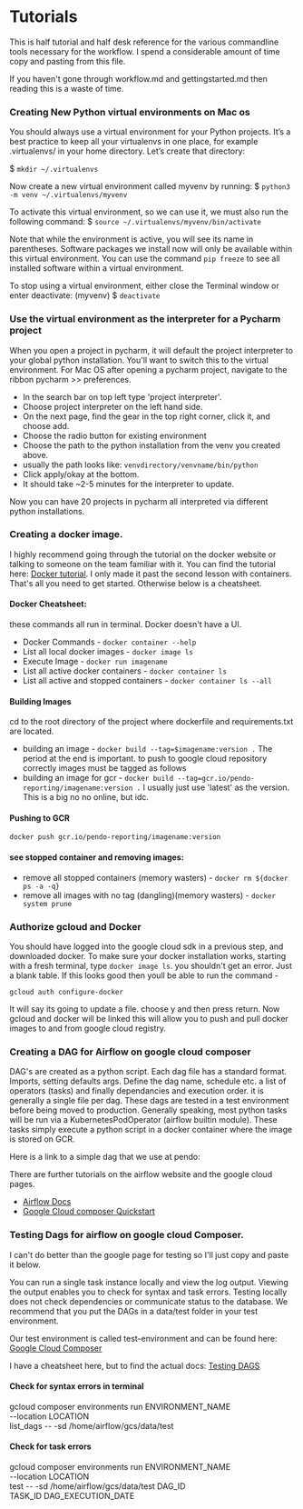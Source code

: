 # Tutorials

This is half tutorial and half desk reference for the various commandline tools necessary for the workflow. I spend a considerable amount of time copy and pasting from this file.

If you haven't gone through workflow.md and gettingstarted.md then reading this is a waste of time.

### Creating New Python virtual environments on Mac os

You should always use a virtual environment for your Python projects. It’s a best practice to keep all your virtualenvs in one place, for example .virtualenvs/ in your home directory. Let’s create that directory:

$ `mkdir ~/.virtualenvs`

Now create a new virtual environment called myvenv by running:
$ `python3 -m venv ~/.virtualenvs/myvenv`

To activate this virtual environment, so we can use it, we must also run the following command:
$ `source ~/.virtualenvs/myvenv/bin/activate`


Note that while the environment is active, you will see its name in parentheses. Software packages we install now will only be available within this virtual environment. You can use the command `pip freeze` to see all installed software within a virtual environment.

To stop using a virtual environment, either close the Terminal window or enter deactivate:
(myvenv) $ `deactivate`

### Use the virtual environment as the interpreter for a Pycharm project
When you open a project in pycharm, it will default the project interpreter to your global python installation. You'll want to switch this to the virtual environment. For Mac OS after opening a pycharm project, navigate to the ribbon pycharm >> preferences.

- In the search bar on top left type 'project interpreter'.
- Choose project interpreter on the left hand side.
- On the next page, find the gear in the top right corner, click it, and choose add.
- Choose the radio button for existing environment
- Choose the path to the python installation from the venv you created above.
- usually the path looks like: `venvdirectory/venvname/bin/python`
- Click apply/okay at the bottom.
- It should take ~2-5 minutes for the interpreter to update.

Now you can have 20 projects in pycharm all interpreted via different python installations.

### Creating a docker image.

I highly recommend going through the tutorial on the docker website or talking to someone on the team familiar with it. You can find the tutorial here: [Docker tutorial](https://docs.docker.com/get-started/). I only made it past the second lesson with containers. That's all you need to get started. Otherwise below is a cheatsheet.

#### Docker Cheatsheet:

these commands all run in terminal. Docker doesn't have a UI.

- Docker Commands - `docker container --help`
- List all local docker images - `docker image ls`
- Execute Image - `docker run imagename`
- List all active docker containers - `docker container ls`
- List all active and stopped containers - `docker container ls --all`

#### Building Images

cd to the root directory of the project where dockerfile and requirements.txt are located.
- building an image - `docker build --tag=$imagename:version .`
The period at the end is important.
to push to google cloud repository correctly images must be tagged as follows
- building an image for gcr - `docker build --tag=gcr.io/pendo-reporting/imagename:version .`
I usually just use 'latest' as the version. This is a big no no online, but idc.

#### Pushing to GCR
 `docker push gcr.io/pendo-reporting/imagename:version`


#### see stopped container and removing images:

- remove all stopped containers (memory wasters) - `docker rm ${docker ps -a -q}`
- remove all images with no tag (dangling)(memory wasters) - `docker system prune`

### Authorize gcloud and Docker

You should have logged into the google cloud sdk in a previous step, and downloaded docker. To make sure your docker installation works, starting with a fresh terminal, type `docker image ls`. you shouldn't get an error. Just a blank table. If this looks good then youll be able to run the command -

`gcloud auth configure-docker`

It will say its going to update a file. choose y and then press return. Now gcloud and docker will be linked this will allow you to push and pull docker images to and from google cloud registry.

### Creating a DAG for Airflow on google cloud composer
DAG's are created as a python script. Each dag file has a standard format. Imports, setting defaults args. Define the dag name, schedule etc. a list of operators (tasks) and finally dependancies and execution order. it is generally a single file per dag. These dags are tested in a test environment before being moved to production. Generally speaking, most python tasks will be run via a KubernetesPodOperator (airflow builtin module). These tasks simply execute a python script in a docker container where the image is stored on GCR.

Here is a link to a simple dag that we use at pendo:

There are further tutorials on the airflow website and the google cloud pages.
- [Airflow Docs](https://airflow.apache.org/)
- [Google Cloud composer Quickstart](https://cloud.google.com/composer/docs/quickstart)


### Testing Dags for airflow on google cloud Composer.
I can't do better than the google page for testing so I'll just copy and paste it below.

You can run a single task instance locally and view the log output. Viewing the output enables you to check for syntax and task errors. Testing locally does not check dependencies or communicate status to the database. We recommend that you put the DAGs in a data/test folder in your test environment.

Our test environment is called test-environment and can be found here: [Google Cloud Composer](https://console.cloud.google.com/composer/environments?project=pendo-reporting&folder=&organizationId=)

I have a cheatsheet here, but to find the actual docs: [Testing DAGS](https://cloud.google.com/composer/docs/how-to/using/testing-dags)

#### Check for syntax errors in terminal
gcloud composer environments run ENVIRONMENT_NAME \
 --location LOCATION \
 list_dags -- -sd /home/airflow/gcs/data/test

#### Check for task errors
gcloud composer environments run ENVIRONMENT_NAME \
  --location LOCATION \
  test -- -sd /home/airflow/gcs/data/test DAG_ID \
  TASK_ID DAG_EXECUTION_DATE

